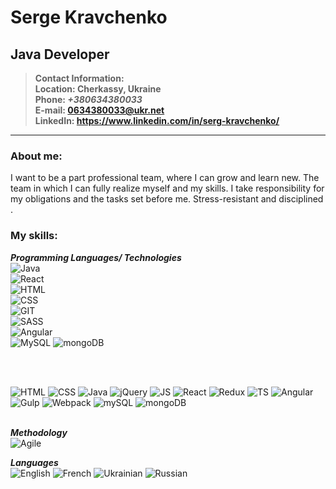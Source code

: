 # Serge Kravchenko
## Java Developer

>**Contact Information:**  
**Location: Cherkassy, Ukraine**  
**Phone: _+380634380033_**  
**E-mail: 0634380033@ukr.net**  
**LinkedIn: https://www.linkedin.com/in/serg-kravchenko/**  
  
--- 
### About me:  
  
I want to be a part professional team, where I can grow and learn new. The team in which I can fully realize myself and my skills. I take responsibility for my obligations and the tasks set before me. Stress-resistant and disciplined .  

### My skills:  
**_Programming Languages/ Technologies_**  
![Java](https://img.shields.io/badge/-Java-090909?style=plastic&logo=Java)  
![React](https://img.shields.io/badge/-React-090909?style=plastic&logo=react)  
![HTML](https://img.shields.io/badge/-HTML-090909?style=plastic&logo=html5)  
![CSS](https://img.shields.io/badge/-CSS-090909?style=plastic&logo=css3)  
![GIT](https://img.shields.io/badge/-GIT-090909?style=plastic&logo=git)  
![SASS](https://img.shields.io/badge/-SASS-090909?style=plastic&logo=sass)  
![Angular](https://img.shields.io/badge/-Angular-090909?style=plastic&logo=angular)  
![MySQL](https://img.shields.io/badge/-MySQL-090909?style=plastic&logo=mysql)
![mongoDB](https://img.shields.io/badge/-mongoDB-090909?style=plastic&logo=mongoDB)

<br><br>

![HTML](https://img.shields.io/badge/-HTML-555555?style=for-the-badge&logo=html5&logoColor=dd4b25)
![CSS](https://img.shields.io/badge/-CSS-555555?style=for-the-badge&logo=css3&logoColor=0068b2)
![Java](https://img.shields.io/badge/-Java&#160;4-555555?style=for-the-badge&logo=Java&logoColor=69419a)
![jQuery](https://img.shields.io/badge/-jQuery-555555?style=for-the-badge&logo=jQuery&logoColor=0065aa)
![JS](https://img.shields.io/badge/-JavaScript-555555?style=for-the-badge&logo=JavaScript&logoColor=efd81d)
![React](https://img.shields.io/badge/-React-555555?style=for-the-badge&logo=React&logoColor=79d8f7)
![Redux](https://img.shields.io/badge/-Redux-555555?style=for-the-badge&logo=Redux&logoColor=7c41be)
![TS](https://img.shields.io/badge/-TypeScript-555555?style=for-the-badge&logo=TypeScript&logoColor=2f74c0)
![Angular](https://img.shields.io/badge/-Angular-555555?style=for-the-badge&logo=Angular&logoColor=bf0033)
![Gulp](https://img.shields.io/badge/-Gulp-555555?style=for-the-badge&logo=Gulp&logoColor=ca4545)
![Webpack](https://img.shields.io/badge/-Webpack-555555?style=for-the-badge&logo=Webpack&logoColor=8acff3)
![mySQL](https://img.shields.io/badge/-mySQL-555555?style=for-the-badge&logo=mySQL&logoColor=dd8a00)
![mongoDB](https://img.shields.io/badge/-mongoDB-555555?style=for-the-badge&logo=mongoDB&logoColor=0fa64d)
<br><br>

**_Methodology_**  
![Agile](https://img.shields.io/badge/-Agile-090909?style=plastic&logo=agile)  

**_Languages_**  
![English](https://img.shields.io/badge/English-intermediate-yellowgreen)
![French](https://img.shields.io/badge/French-intermediate-yellowgreen)
![Ukrainian](https://img.shields.io/badge/Ukrainian-native-yellowgreen)
![Russian](https://img.shields.io/badge/Russian-native-yellowgreen)

